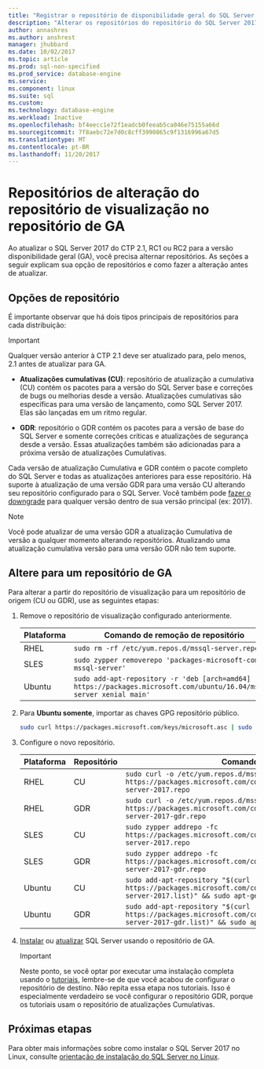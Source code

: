 ```yaml
---
title: "Registrar o repositório de disponibilidade geral do SQL Server no Linux | Microsoft Docs"
description: "Alterar os repositórios do repositório do SQL Server 2017 de visualização no repositório de disponibilidade geral (GA) no Linux (GA é às vezes chamada de RTM)."
author: annashres
ms.author: anshrest
manager: jhubbard
ms.date: 10/02/2017
ms.topic: article
ms.prod: sql-non-specified
ms.prod_service: database-engine
ms.service: 
ms.component: linux
ms.suite: sql
ms.custom: 
ms.technology: database-engine
ms.workload: Inactive
ms.openlocfilehash: bf4eecc1e72f1eadcb0feeab5ca046e75155a66d
ms.sourcegitcommit: 7f8aebc72e7d0c8cff3990865c9f1316996a67d5
ms.translationtype: MT
ms.contentlocale: pt-BR
ms.lasthandoff: 11/20/2017
---
```

# <a name="change-repositories-from-the-preview-repository-to-the-ga-repository"></a>Repositórios de alteração do repositório de visualização no repositório de GA

Ao atualizar o SQL Server 2017 do CTP 2.1, RC1 ou RC2 para a versão disponibilidade geral (GA), você precisa alternar repositórios. As seções a seguir explicam sua opção de repositórios e como fazer a alteração antes de atualizar.

## <a name="repository-choices"></a>Opções de repositório

É importante observar que há dois tipos principais de repositórios para cada distribuição:

  > [!IMPORTANT]
  > Qualquer versão anterior à CTP 2.1 deve ser atualizado para, pelo menos, 2.1 antes de atualizar para GA.

- **Atualizações cumulativas (CU)**: repositório de atualização a cumulativa (CU) contém os pacotes para a versão do SQL Server base e correções de bugs ou melhorias desde a versão. Atualizações cumulativas são específicas para uma versão de lançamento, como SQL Server 2017. Elas são lançadas em um ritmo regular.

- **GDR**: repositório o GDR contém os pacotes para a versão de base do SQL Server e somente correções críticas e atualizações de segurança desde a versão. Essas atualizações também são adicionadas para a próxima versão de atualizações Cumulativas.

Cada versão de atualização Cumulativa e GDR contém o pacote completo do SQL Server e todas as atualizações anteriores para esse repositório. Há suporte à atualização de uma versão GDR para uma versão CU alterando seu repositório configurado para o SQL Server. Você também pode [fazer o downgrade](sql-server-linux-setup.md#rollback) para qualquer versão dentro de sua versão principal (ex: 2017).

> [!NOTE]
> Você pode atualizar de uma versão GDR a atualização Cumulativa de versão a qualquer momento alterando repositórios. Atualizando uma atualização cumulativa versão para uma versão GDR não tem suporte. 

## <a name="change-to-a-ga-repository"></a>Altere para um repositório de GA

Para alterar a partir do repositório de visualização para um repositório de origem (CU ou GDR), use as seguintes etapas:

1. Remove o repositório de visualização configurado anteriormente.

   | Plataforma | Comando de remoção de repositório |
   |-----|-----|
   | RHEL | `sudo rm -rf /etc/yum.repos.d/mssql-server.repo` |
   | SLES | `sudo zypper removerepo 'packages-microsoft-com-mssql-server'` |
   | Ubuntu | `sudo add-apt-repository -r 'deb [arch=amd64] https://packages.microsoft.com/ubuntu/16.04/mssql-server xenial main'` |

1. Para **Ubuntu somente**, importar as chaves GPG repositório público.

   ```bash
   sudo curl https://packages.microsoft.com/keys/microsoft.asc | sudo apt-key add -
   ```

1. Configure o novo repositório.

   | Plataforma | Repositório | Comando |
   |-----|-----|-----|
   | RHEL | CU | `sudo curl -o /etc/yum.repos.d/mssql-server.repo https://packages.microsoft.com/config/rhel/7/mssql-server-2017.repo` |
   | RHEL | GDR | `sudo curl -o /etc/yum.repos.d/mssql-server.repo https://packages.microsoft.com/config/rhel/7/mssql-server-2017-gdr.repo` |
   | SLES | CU  | `sudo zypper addrepo -fc https://packages.microsoft.com/config/sles/12/mssql-server-2017.repo` |
   | SLES | GDR | `sudo zypper addrepo -fc https://packages.microsoft.com/config/sles/12/mssql-server-2017-gdr.repo` |
   | Ubuntu | CU | `sudo add-apt-repository "$(curl https://packages.microsoft.com/config/ubuntu/16.04/mssql-server-2017.list)" && sudo apt-get update` |
   | Ubuntu | GDR | `sudo add-apt-repository "$(curl https://packages.microsoft.com/config/ubuntu/16.04/mssql-server-2017-gdr.list)" && sudo apt-get update` |

1. [Instalar](sql-server-linux-setup.md#platforms) ou [atualizar](sql-server-linux-setup.md#upgrade) SQL Server usando o repositório de GA.

   > [!IMPORTANT]
   > Neste ponto, se você optar por executar uma instalação completa usando o [tutoriais](#platforms), lembre-se de que você acabou de configurar o repositório de destino. Não repita essa etapa nos tutoriais. Isso é especialmente verdadeiro se você configurar o repositório GDR, porque os tutoriais usam o repositório de atualizações Cumulativas.

## <a name="next-steps"></a>Próximas etapas

Para obter mais informações sobre como instalar o SQL Server 2017 no Linux, consulte [orientação de instalação do SQL Server no Linux](sql-server-linux-setup.md).
